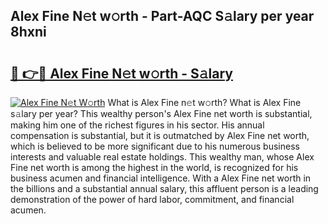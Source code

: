 ## Alex Fine N𝚎t w𝚘rth - Part-AQC S𝚊lary per year 8hxni

# <h2><a href="http://gc47fvn.nevu.top/?p=Alex+Fine">🔗 👉🔴 Alex Fine N𝚎t w𝚘rth - S𝚊lary</a></h2>

[![Alex Fine N𝚎t W𝚘rth](https://i.imgur.com/Oavwk0R.jpeg)](http://gc47fvn.nevu.top/?p=Alex+Fine)
What is Alex Fine n𝚎t w𝚘rth? What is Alex Fine s𝚊lary per year?
This wealthy person's Alex Fine net worth is substantial, making him one of the richest figures in his sector. His annual compensation is substantial, but it is outmatched by Alex Fine net worth, which is believed to be more significant due to his numerous business interests and valuable real estate holdings. This wealthy man, whose Alex Fine net worth is among the highest in the world, is recognized for his business acumen and financial intelligence. With a Alex Fine net worth in the billions and a substantial annual salary, this affluent person is a leading demonstration of the power of hard labor, commitment, and financial acumen.
